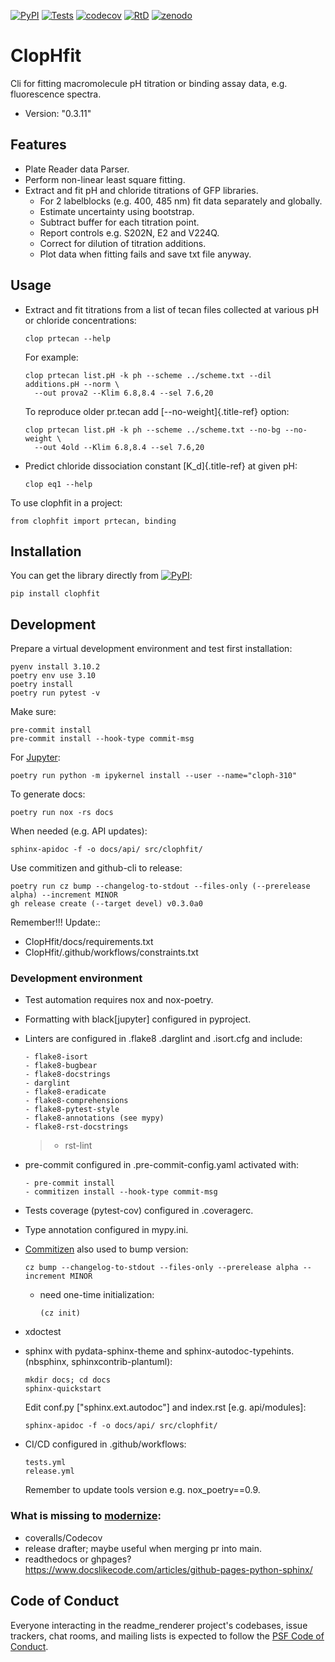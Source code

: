 [![PyPI](https://img.shields.io/pypi/v/ClopHfit.svg)](https://pypi.org/project/ClopHfit/)
[![Tests](https://github.com/darosio/ClopHfit/actions/workflows/tests.yml/badge.svg)](https://github.com/darosio/ClopHfit/actions/workflows/tests.yml)
[![codecov](https://codecov.io/gh/darosio/ClopHfit/branch/main/graph/badge.svg?token=OU6F9VFUQ6)](https://codecov.io/gh/darosio/ClopHfit)
[![RtD](https://readthedocs.org/projects/clophfit/badge/)](https://clophfit.readthedocs.io/)
[![zenodo](https://zenodo.org/badge/DOI/10.5281/zenodo.6354112.svg)](https://doi.org/10.5281/zenodo.6354112)

# ClopHfit

Cli for fitting macromolecule pH titration or binding assay data, e.g.
fluorescence spectra.

-   Version: "0.3.11"

## Features

-   Plate Reader data Parser.
-   Perform non-linear least square fitting.
-   Extract and fit pH and chloride titrations of GFP libraries.
    -   For 2 labelblocks (e.g. 400, 485 nm) fit data separately and
        globally.
    -   Estimate uncertainty using bootstrap.
    -   Subtract buffer for each titration point.
    -   Report controls e.g. S202N, E2 and V224Q.
    -   Correct for dilution of titration additions.
    -   Plot data when fitting fails and save txt file anyway.

## Usage

-   Extract and fit titrations from a list of tecan files collected at
    various pH or chloride concentrations:

        clop prtecan --help

    For example:

        clop prtecan list.pH -k ph --scheme ../scheme.txt --dil additions.pH --norm \
          --out prova2 --Klim 6.8,8.4 --sel 7.6,20

    To reproduce older pr.tecan add [\--no-weight]{.title-ref} option:

        clop prtecan list.pH -k ph --scheme ../scheme.txt --no-bg --no-weight \
          --out 4old --Klim 6.8,8.4 --sel 7.6,20

-   Predict chloride dissociation constant [K_d]{.title-ref} at given
    pH:

        clop eq1 --help

To use clophfit in a project:

    from clophfit import prtecan, binding

## Installation

You can get the library directly from
[![PyPI](https://img.shields.io/pypi/v/ClopHfit.svg)](https://pypi.org/project/ClopHfit/):

    pip install clophfit

## Development

Prepare a virtual development environment and test first installation:

    pyenv install 3.10.2
    poetry env use 3.10
    poetry install
    poetry run pytest -v

Make sure:

    pre-commit install
    pre-commit install --hook-type commit-msg

For [Jupyter](https://jupyter.org/):

    poetry run python -m ipykernel install --user --name="cloph-310"

To generate docs:

    poetry run nox -rs docs

When needed (e.g. API updates):

    sphinx-apidoc -f -o docs/api/ src/clophfit/

Use commitizen and github-cli to release:

    poetry run cz bump --changelog-to-stdout --files-only (--prerelease alpha) --increment MINOR
    gh release create (--target devel) v0.3.0a0

Remember!!! Update::
- ClopHfit/docs/requirements.txt
- ClopHfit/.github/workflows/constraints.txt

### Development environment

-   Test automation requires nox and nox-poetry.

-   Formatting with black\[jupyter\] configured in pyproject.

-   Linters are configured in .flake8 .darglint and .isort.cfg and
    include:

        - flake8-isort
        - flake8-bugbear
        - flake8-docstrings
        - darglint
        - flake8-eradicate
        - flake8-comprehensions
        - flake8-pytest-style
        - flake8-annotations (see mypy)
        - flake8-rst-docstrings

    > -   rst-lint

-   pre-commit configured in .pre-commit-config.yaml activated with:

        - pre-commit install
        - commitizen install --hook-type commit-msg

-   Tests coverage (pytest-cov) configured in .coveragerc.

-   Type annotation configured in mypy.ini.

-   [Commitizen](https://commitizen-tools.github.io/commitizen/) also
    used to bump version:

        cz bump --changelog-to-stdout --files-only --prerelease alpha --increment MINOR

    -   need one-time initialization:

            (cz init)

-   xdoctest

-   sphinx with pydata-sphinx-theme and sphinx-autodoc-typehints.
    (nbsphinx, sphinxcontrib-plantuml):

        mkdir docs; cd docs
        sphinx-quickstart

    Edit conf.py \[\"sphinx.ext.autodoc\"\] and index.rst \[e.g.
    api/modules\]:

        sphinx-apidoc -f -o docs/api/ src/clophfit/

-   CI/CD configured in .github/workflows:

        tests.yml
        release.yml

    Remember to update tools version e.g. nox_poetry==0.9.

### What is missing to [modernize](https://cjolowicz.github.io/posts/hypermodern-python-06-ci-cd/):

-   coveralls/Codecov
-   release drafter; maybe useful when merging pr into main.
-   readthedocs or ghpages?
    <https://www.docslikecode.com/articles/github-pages-python-sphinx/>

## Code of Conduct

Everyone interacting in the readme_renderer project\'s codebases, issue
trackers, chat rooms, and mailing lists is expected to follow the [PSF
Code of
Conduct](https://github.com/pypa/.github/blob/main/CODE_OF_CONDUCT.md).
